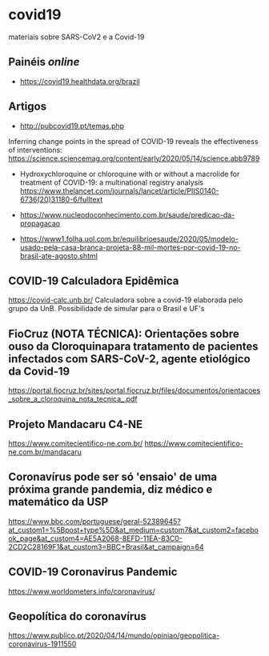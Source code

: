 # covid19
materiais sobre SARS-CoV2 e a Covid-19

## Painéis *online*
- https://covid19.healthdata.org/brazil

## Artigos
- http://pubcovid19.pt/temas.php

Inferring change points in the spread of COVID-19 reveals the effectiveness of interventions: https://science.sciencemag.org/content/early/2020/05/14/science.abb9789

- Hydroxychloroquine or chloroquine with or without a macrolide for treatment of COVID-19: a multinational registry analysis
https://www.thelancet.com/journals/lancet/article/PIIS0140-6736(20)31180-6/fulltext

- https://www.nucleodoconhecimento.com.br/saude/predicao-da-propagacao

- https://www1.folha.uol.com.br/equilibrioesaude/2020/05/modelo-usado-pela-casa-branca-projeta-88-mil-mortes-por-covid-19-no-brasil-ate-agosto.shtml

## COVID-19 Calculadora Epidêmica
https://covid-calc.unb.br/
Calculadora sobre a covid-19 elaborada pelo grupo da UnB. Possibilidade de simular para o Brasil e UF's

## FioCruz (NOTA TÉCNICA): Orientações  sobre ouso  da  Cloroquinapara  tratamento  de  pacientes infectados com SARS-CoV-2, agente etiológico da Covid-19
https://portal.fiocruz.br/sites/portal.fiocruz.br/files/documentos/orientacoes_sobre_a_cloroquina_nota_tecnica_.pdf

## Projeto Mandacaru C4-NE
https://www.comitecientifico-ne.com.br/
https://www.comitecientifico-ne.com.br/mandacaru

## Coronavírus pode ser só 'ensaio' de uma próxima grande pandemia, diz médico e matemático da USP
https://www.bbc.com/portuguese/geral-52389645?at_custom1=%5Bpost+type%5D&at_medium=custom7&at_custom2=facebook_page&at_custom4=AE5A2068-8EFD-11EA-83C0-2CD2C28169F1&at_custom3=BBC+Brasil&at_campaign=64

## COVID-19 Coronavirus Pandemic
https://www.worldometers.info/coronavirus/

## Geopolítica do coronavírus
https://www.publico.pt/2020/04/14/mundo/opiniao/geopolitica-coronavirus-1911550

